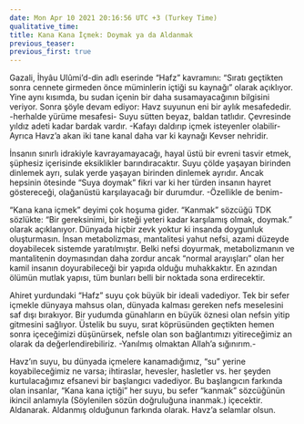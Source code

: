 ```yaml
---
date: Mon Apr 10 2021 20:16:56 UTC +3 (Turkey Time)
qualitative_time: 
title: Kana Kana İçmek: Doymak ya da Aldanmak
previous_teaser: 
previous_first: true
---
```

Gazali, İhyâu Ulûmi’d-din adlı eserinde “Hafz” kavramını: “Sıratı geçtikten sonra cennete girmeden önce müminlerin içtiği su kaynağı” olarak açıklıyor. Yine aynı kısımda, bu sudan içenin bir daha susamayacağının bilgisini veriyor. Sonra şöyle devam ediyor: Havz suyunun eni bir aylık mesafededir. -herhalde yürüme mesafesi- Suyu sütten beyaz, baldan tatlıdır. Çevresinde yıldız adeti kadar bardak vardır. -Kafayı daldırıp içmek isteyenler olabilir- Ayrıca Havz’a akan iki tane kanal daha var ki kaynağı Kevser nehridir.

İnsanın sınırlı idrakiyle kavrayamayacağı, hayal üstü bir evreni tasvir etmek, şüphesiz içerisinde eksiklikler barındıracaktır. Suyu çölde yaşayan birinden dinlemek ayrı, sulak yerde yaşayan birinden dinlemek ayrıdır. Ancak hepsinin ötesinde “Suya doymak” fikri var ki her türden insanın hayret göstereceği, olağanüstü karşılayacağı bir durumdur. -Özellikle de benim-

“Kana kana içmek” deyimi çok hoşuma gider. “Kanmak” sözcüğü TDK sözlükte: “Bir gereksinimi, bir isteği yeteri kadar karşılamış olmak, doymak.” olarak açıklanıyor. Dünyada hiçbir zevk yoktur ki insanda doygunluk oluşturmasın. İnsan metabolizması, mantalitesi yahut nefsi, azami düzeyde doyabilecek sistemde yaratılmıştır. Belki nefsi doyurmak, metabolizmanın ve mantalitenin doymasından daha zordur ancak “normal arayışları” olan her kamil insanın doyurabileceği bir yapıda olduğu muhakkaktır. En azından ölümün mutlak yapısı, tüm bunları belli bir noktada sona erdirecektir.

Ahiret yurdundaki “Hafz” suyu çok büyük bir ideali vadediyor. Tek bir sefer içmekle dünyaya mahsus olan, dünyada kalması gereken nefs meselesini saf dışı bırakıyor. Bir yudumda günahların en büyük öznesi olan nefsin yitip gitmesini sağlıyor. Üstelik bu suyu, sırat köprüsünden geçtikten hemen sonra içeceğimizi düşünürsek, nefsle olan son bağlantımızı yitireceğimiz an olarak da değerlendirebiliriz. -Yanılmış olmaktan Allah’a sığınırım.-

Havz’ın suyu, bu dünyada içmelere kanamadığımız, “su” yerine koyabileceğimiz ne varsa; ihtiraslar, hevesler, hasletler vs. her şeyden kurtulacağımız efsanevi bir başlangıcı vadediyor. Bu başlangıcın farkında olan insanlar, “Kana kana içtiği” her suyu, bu sefer “kanmak” sözcüğünün ikincil anlamıyla (Söylenilen sözün doğruluğuna inanmak.) içecektir. Aldanarak. Aldanmış olduğunun farkında olarak. Havz’a selamlar olsun.